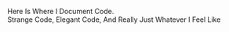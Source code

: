 Here Is Where I Document Code. 
<br>
Strange Code, Elegant Code, And Really Just Whatever I Feel Like

